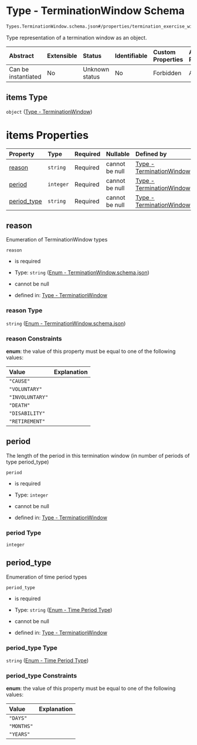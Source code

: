 # Type - TerminationWindow Schema

```txt
Types.TerminationWindow.schema.json#/properties/termination_exercise_windows/items
```

Type representation of a termination window as an object.

| Abstract            | Extensible | Status         | Identifiable | Custom Properties | Additional Properties | Access Restrictions | Defined In                                                                                   |
| :------------------ | :--------- | :------------- | :----------- | :---------------- | :-------------------- | :------------------ | :------------------------------------------------------------------------------------------- |
| Can be instantiated | No         | Unknown status | No           | Forbidden         | Allowed               | none                | [PlanSecurities.schema.json\*](../objects/PlanSecurities.schema.json "open original schema") |

## items Type

`object` ([Type - TerminationWindow](plansecurities-properties-plansecurity---typesterminationwindowschemajson-array-type---terminationwindow.md))

# items Properties

| Property                    | Type      | Required | Nullable       | Defined by                                                                                                                                                |
| :-------------------------- | :-------- | :------- | :------------- | :-------------------------------------------------------------------------------------------------------------------------------------------------------- |
| [reason](#reason)           | `string`  | Required | cannot be null | [Type - TerminationWindow](terminationwindow-1-properties-enum---terminationwindowschemajson.md "Enums.TerminationWindow.schema.json#/properties/reason") |
| [period](#period)           | `integer` | Required | cannot be null | [Type - TerminationWindow](terminationwindow-1-properties-period.md "Types.TerminationWindow.schema.json#/properties/period")                             |
| [period_type](#period_type) | `string`  | Required | cannot be null | [Type - TerminationWindow](scheduledrivenvestingcondition-properties-enum---time-period-type.md "Enums.Period.schema.json#/properties/period_type")       |

## reason

Enumeration of TerminationWindow types

`reason`

- is required

- Type: `string` ([Enum - TerminationWindow.schema.json](terminationwindow-1-properties-enum---terminationwindowschemajson.md))

- cannot be null

- defined in: [Type - TerminationWindow](terminationwindow-1-properties-enum---terminationwindowschemajson.md "Enums.TerminationWindow.schema.json#/properties/reason")

### reason Type

`string` ([Enum - TerminationWindow.schema.json](terminationwindow-1-properties-enum---terminationwindowschemajson.md))

### reason Constraints

**enum**: the value of this property must be equal to one of the following values:

| Value           | Explanation |
| :-------------- | :---------- |
| `"CAUSE"`       |             |
| `"VOLUNTARY"`   |             |
| `"INVOLUNTARY"` |             |
| `"DEATH"`       |             |
| `"DISABILITY"`  |             |
| `"RETIREMENT"`  |             |

## period

The length of the period in this termination window (in number of periods of type period_type)

`period`

- is required

- Type: `integer`

- cannot be null

- defined in: [Type - TerminationWindow](terminationwindow-1-properties-period.md "Types.TerminationWindow.schema.json#/properties/period")

### period Type

`integer`

## period_type

Enumeration of time period types

`period_type`

- is required

- Type: `string` ([Enum - Time Period Type](scheduledrivenvestingcondition-properties-enum---time-period-type.md))

- cannot be null

- defined in: [Type - TerminationWindow](scheduledrivenvestingcondition-properties-enum---time-period-type.md "Enums.Period.schema.json#/properties/period_type")

### period_type Type

`string` ([Enum - Time Period Type](scheduledrivenvestingcondition-properties-enum---time-period-type.md))

### period_type Constraints

**enum**: the value of this property must be equal to one of the following values:

| Value      | Explanation |
| :--------- | :---------- |
| `"DAYS"`   |             |
| `"MONTHS"` |             |
| `"YEARS"`  |             |

